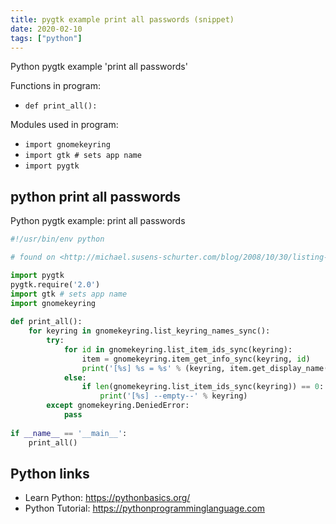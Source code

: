 ```yaml
---
title: pygtk example print all passwords (snippet)
date: 2020-02-10
tags: ["python"]
---
```

Python pygtk example 'print all passwords'

Functions in program: 
* `def print_all():`

Modules used in program: 
* `import gnomekeyring`
* `import gtk # sets app name`
* `import pygtk`

## python print all passwords

Python pygtk example: print all passwords

```python
#!/usr/bin/env python

# found on <http://michael.susens-schurter.com/blog/2008/10/30/listing-all-passwords-stored-in-gnome-keyring/> 

import pygtk
pygtk.require('2.0')
import gtk # sets app name
import gnomekeyring
 
def print_all():
    for keyring in gnomekeyring.list_keyring_names_sync():
        try:
            for id in gnomekeyring.list_item_ids_sync(keyring):
                item = gnomekeyring.item_get_info_sync(keyring, id)
                print('[%s] %s = %s' % (keyring, item.get_display_name(), item.get_secret()))
            else:
                if len(gnomekeyring.list_item_ids_sync(keyring)) == 0:
                    print('[%s] --empty--' % keyring)
        except gnomekeyring.DeniedError:
            pass
 
if __name__ == '__main__':
    print_all()


```

## Python links

- Learn Python: https://pythonbasics.org/
- Python Tutorial: https://pythonprogramminglanguage.com
